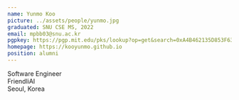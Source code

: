 ```yaml
---
name: Yunmo Koo
picture: ../assets/people/yunmo.jpg
graduated: SNU CSE MS, 2022
email: mpbb03@snu.ac.kr
pgpkey: https://pgp.mit.edu/pks/lookup?op=get&search=0xA4B462135D853F63
homepage: https://kooyunmo.github.io
position: alumni
---
```

Software Engineer<br>
FriendliAI<br>
Seoul, Korea<br>
